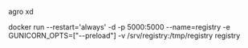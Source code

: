 agro xd

docker run --restart='always' -d -p 5000:5000 --name=registry -e GUNICORN_OPTS=["--preload"] -v /srv/registry:/tmp/registry registry
